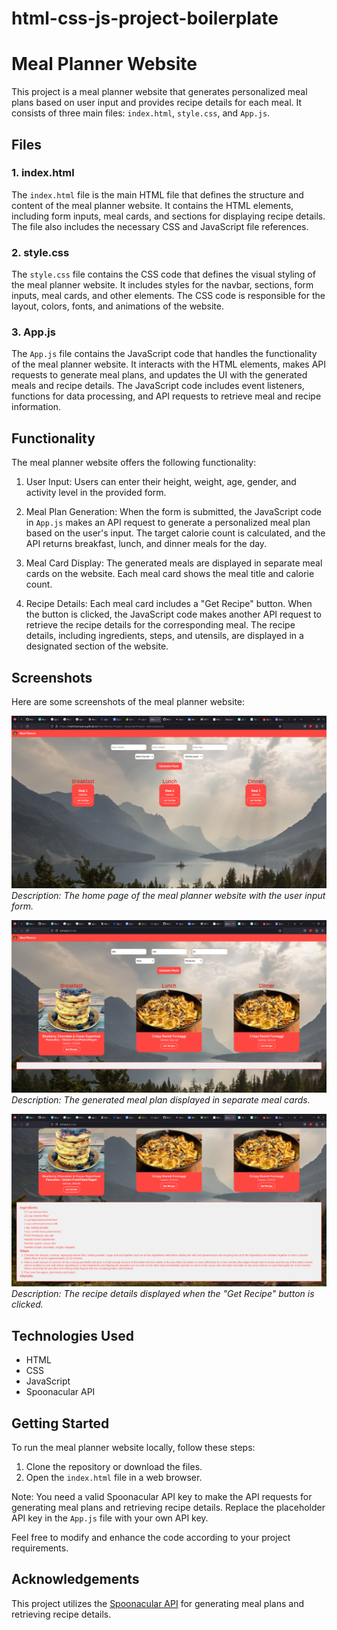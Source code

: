 # html-css-js-project-boilerplate

# Meal Planner Website

This project is a meal planner website that generates personalized meal plans based on user input and provides recipe details for each meal. It consists of three main files: `index.html`, `style.css`, and `App.js`.

## Files

### 1. index.html

The `index.html` file is the main HTML file that defines the structure and content of the meal planner website. It contains the HTML elements, including form inputs, meal cards, and sections for displaying recipe details. The file also includes the necessary CSS and JavaScript file references.

### 2. style.css

The `style.css` file contains the CSS code that defines the visual styling of the meal planner website. It includes styles for the navbar, sections, form inputs, meal cards, and other elements. The CSS code is responsible for the layout, colors, fonts, and animations of the website.

### 3. App.js

The `App.js` file contains the JavaScript code that handles the functionality of the meal planner website. It interacts with the HTML elements, makes API requests to generate meal plans, and updates the UI with the generated meals and recipe details. The JavaScript code includes event listeners, functions for data processing, and API requests to retrieve meal and recipe information.

## Functionality

The meal planner website offers the following functionality:

1. User Input: Users can enter their height, weight, age, gender, and activity level in the provided form.

2. Meal Plan Generation: When the form is submitted, the JavaScript code in `App.js` makes an API request to generate a personalized meal plan based on the user's input. The target calorie count is calculated, and the API returns breakfast, lunch, and dinner meals for the day.

3. Meal Card Display: The generated meals are displayed in separate meal cards on the website. Each meal card shows the meal title and calorie count.

4. Recipe Details: Each meal card includes a "Get Recipe" button. When the button is clicked, the JavaScript code makes another API request to retrieve the recipe details for the corresponding meal. The recipe details, including ingredients, steps, and utensils, are displayed in a designated section of the website.

## Screenshots

Here are some screenshots of the meal planner website:

![Meal Planner Website - Home Page](./assets/Screenshot%20from%202023-06-04%2022-40-10.png)
_Description: The home page of the meal planner website with the user input form._

![Meal Planner Website - Generated Meal Plan](./assets/Screenshot%20from%202023-06-04%2022-43-29.png)
_Description: The generated meal plan displayed in separate meal cards._

![Meal Planner Website - Recipe Details](./assets/Screenshot%20from%202023-06-04%2022-44-01.png)
_Description: The recipe details displayed when the "Get Recipe" button is clicked._

## Technologies Used

- HTML
- CSS
- JavaScript
- Spoonacular API

## Getting Started

To run the meal planner website locally, follow these steps:

1. Clone the repository or download the files.
2. Open the `index.html` file in a web browser.

Note: You need a valid Spoonacular API key to make the API requests for generating meal plans and retrieving recipe details. Replace the placeholder API key in the `App.js` file with your own API key.

Feel free to modify and enhance the code according to your project requirements.

## Acknowledgements

This project utilizes the [Spoonacular API](https://spoonacular.com/food-api) for generating meal plans and retrieving recipe details.
